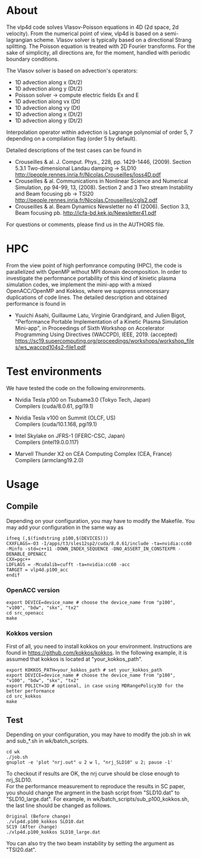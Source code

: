 # About

The vlp4d code solves Vlasov-Poisson equations in 4D (2d space, 2d velocity). From the numerical point of view, vlp4d is based on a semi-lagrangian scheme. Vlasov solver is typically based on a directional Strang splitting. The Poisson equation is treated with 2D Fourier transforms. For the sake of simplicity, all directions are, for the moment, handled with periodic boundary conditions.

The Vlasov solver is based on advection's operators: 
- 1D advection along x (Dt/2)
- 1D advection along y (Dt/2)
- Poisson solver -> compute electric fields Ex and E
- 1D advection along vx (Dt)
- 1D advection along vy (Dt)
- 1D advection along x (Dt/2)
- 1D advection along y (Dt/2)

Interpolation operator within advection is Lagrange polynomial of order 5, 7 depending on a compilation flag (order 5 by default). 

Detailed descriptions of the test cases can be found in 
- Crouseilles & al. J. Comput. Phys., 228, pp. 1429-1446, (2009). 
  Section 5.3.1 Two-dimensional Landau damping -> SLD10
  http://people.rennes.inria.fr/Nicolas.Crouseilles/loss4D.pdf
- Crouseilles & al. Communications in Nonlinear Science and Numerical Simulation, pp 94-99, 13, (2008).
  Section 2 and 3 Two stream Instability and Beam focusing pb -> TSI20
  http://people.rennes.inria.fr/Nicolas.Crouseilles/cgls2.pdf
- Crouseilles & al. Beam Dynamics Newsletter no 41 (2006).
  Section 3.3, Beam focusing pb.
  http://icfa-bd.kek.jp/Newsletter41.pdf  
  
For questions or comments, please find us in the AUTHORS file.

# HPC
From the view point of high perfomrance computing (HPC), the code is parallelized with OpenMP without MPI domain decomposition.
In order to investigate the performance portability of this kind of kinietic plasma simulation codes, we implement the mini-app with
a mixed OpenACC/OpenMP and Kokkos, where we suppress unnecessary duplications of code lines. The detailed description and obtained performance is found in
- Yuuichi Asahi, Guillaume Latu, Virginie Grandgirard, and Julien Bigot, "Performance Portable Implementation of a Kinetic Plasma Simulation Mini-app", in Proceedings of Sixth Workshop on Accelerator Programming Using Directives (WACCPD), IEEE, 2019. (accepted)
https://sc19.supercomputing.org/proceedings/workshops/workshop_files/ws_waccpd104s2-file1.pdf

# Test environments
We have tested the code on the following environments. 
- Nvidia Tesla p100 on Tsubame3.0 (Tokyo Tech, Japan)  
Compilers (cuda/8.0.61, pgi19.1)

- Nvidia Tesla v100 on Summit (OLCF, US)  
Compilers (cuda/10.1.168, pgi19.1)

- Intel Skylake on JFRS-1 (IFERC-CSC, Japan)  
Compilers (intel19.0.0.117)

- Marvell Thunder X2 on CEA Computing Complex (CEA, France)  
Compilers (armclang19.2.0)

# Usage
## Compile
Depending on your configuration, you may have to modify the Makefile.
You may add your configuration in the same way as 
```
ifneq (,$(findstring p100,$(DEVICES)))
CXXFLAGS=-O3 -I/apps/t3/sles12sp2/cuda/8.0.61/include -ta=nvidia:cc60 -Minfo -std=c++11 -DOWN_INDEX_SEQUENCE -DNO_ASSERT_IN_CONSTEXPR -DENABLE_OPENACC
CXX=pgc++
LDFLAGS = -Mcudalib=cufft -ta=nvidia:cc60 -acc
TARGET = vlp4d.p100_acc
endif
```


### OpenACC version
```
export DEVICE=device_name # choose the device_name from "p100", "v100", "bdw", "skx", "tx2"
cd src_openacc
make
```

### Kokkos version
First of all, you need to install kokkos on your environment. Instructions are found in https://github.com/kokkos/kokkos. In the following example, it is assumed that kokkos is located at "your_kokkos_path".

```
export KOKKOS_PATH=your_kokkos_path # set your_kokkos_path
export DEVICE=device_name # choose the device_name from "p100", "v100", "bdw", "skx", "tx2"
export POLICY=3D # optional, in case using MDRangePolicy3D for the better performance
cd src_kokkos
make
```

## Test
Depending on your configuration, you may have to modify the job.sh in wk and sub_*.sh in wk/batch_scripts.

```
cd wk
./job.sh
gnuplot -e 'plot "nrj.out" u 2 w l, "nrj_SLD10" u 2; pause -1' 
```

To checkout if results are OK, the nrj curve should be close enough to nrj_SLD10.  
For the performance measurement to reproduce the results in SC paper, you should change the argment in the bash script from "SLD10.dat" to "SLD10_large.dat". For example, in wk/batch_scripts/sub_p100_kokkos.sh, the last line should be changed as follows. 

```
Original (Before change)
./vlp4d.p100_kokkos SLD10.dat
SC19 (After change)
./vlp4d.p100_kokkos SLD10_large.dat
```
You can also try the two beam instability by setting the argument as "TSI20.dat".


